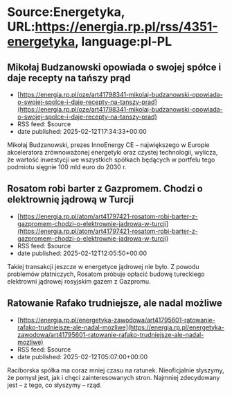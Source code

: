 # Source:Energetyka, URL:https://energia.rp.pl/rss/4351-energetyka, language:pl-PL

## Mikołaj Budzanowski opowiada o swojej spółce i daje recepty na tańszy prąd
 - [https://energia.rp.pl/oze/art41798341-mikolaj-budzanowski-opowiada-o-swojej-spolce-i-daje-recepty-na-tanszy-prad](https://energia.rp.pl/oze/art41798341-mikolaj-budzanowski-opowiada-o-swojej-spolce-i-daje-recepty-na-tanszy-prad)
 - RSS feed: $source
 - date published: 2025-02-12T17:34:33+00:00

Mikołaj Budzanowski, prezes InnoEnergy CE – największego w Europie akceleratora zrównoważonej energetyki oraz czystej technologii, wylicza, że wartość inwestycji we wszystkich spółkach będących w portfelu tego podmiotu sięgnie 100 mld euro do 2030 r.

## Rosatom robi barter z Gazpromem. Chodzi o elektrownię jądrową w Turcji
 - [https://energia.rp.pl/atom/art41797421-rosatom-robi-barter-z-gazpromem-chodzi-o-elektrownie-jadrowa-w-turcji](https://energia.rp.pl/atom/art41797421-rosatom-robi-barter-z-gazpromem-chodzi-o-elektrownie-jadrowa-w-turcji)
 - RSS feed: $source
 - date published: 2025-02-12T12:05:50+00:00

Takiej transakcji jeszcze w energetyce jądrowej nie było. Z powodu problemów płatniczych, Rosatom próbuje opłacić budowę tureckiego elektrowni jądrowej rosyjskim gazem z Gazpromu.

## Ratowanie Rafako trudniejsze, ale nadal możliwe
 - [https://energia.rp.pl/energetyka-zawodowa/art41795601-ratowanie-rafako-trudniejsze-ale-nadal-mozliwe](https://energia.rp.pl/energetyka-zawodowa/art41795601-ratowanie-rafako-trudniejsze-ale-nadal-mozliwe)
 - RSS feed: $source
 - date published: 2025-02-12T05:07:00+00:00

Raciborska spółka ma coraz mniej czasu na ratunek. Nieoficjalnie słyszymy, że pomysł jest, jak i chęci zainteresowanych stron. Najmniej zdecydowany jest – z tego, co słyszymy – rząd.


